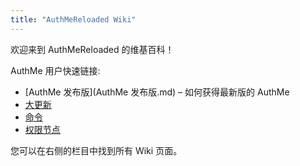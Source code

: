 ```yaml
---
title: "AuthMeReloaded Wiki"
---
```


欢迎来到 AuthMeReloaded 的维基百科！

AuthMe 用户快速链接:

- [AuthMe 发布版](AuthMe 发布版.md) &ndash; 如何获得最新版的 AuthMe
- [大更新](更新记录/大更新.md)
- [命令](命令.md)
- [权限节点](权限节点.md)

您可以在右侧的栏目中找到所有 Wiki 页面。
